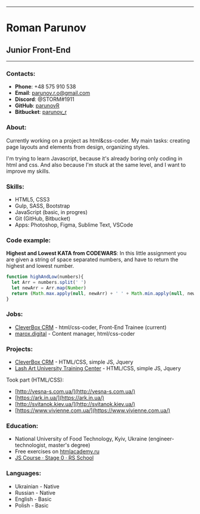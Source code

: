 *****

# Roman Parunov
## Junior Front-End

-----

### Contacts:
* __Phone__: +48 575 910 538
* __Email__: parunov.r.o@gmail.com
* __Discord__: @STORM#1911
* __GitHub__: [parunovR](https://github.com/parunovR)
* __Bitbucket__: [parunov_r](https://bitbucket.org/parunov_r/)

### About:
Currently working on a project as html&css-coder. My main tasks: creating page layouts and elements from design, organizing styles.

I'm trying to learn Javascript, because it's already boring only coding in html and css. And also because I'm stuck at the same level, and I want to improve my skills.

### Skills:
* HTML5, CSS3
* Gulp, SASS, Bootstrap
* JavaScript (basic, in progres)
* Git (GitHub, Bitbucket)
* Apps: Photoshop, Figma, Sublime Text, VSCode

### Code example:
__Highest and Lowest KATA from CODEWARS__: In this little assignment you are given a string of space separated numbers, and have to return the highest and lowest number.

```javascript
function highAndLow(numbers){
  let Arr = numbers.split(' ')
  let newArr = Arr.map(Number)
  return (Math.max.apply(null, newArr) + ' ' + Math.min.apply(null, newArr))
}
```

### Jobs:
* [CleverBox CRM](https://cleverbox-crm.com/) - html/css-coder, Front-End Trainee (current)
* [marox.digital](http://marox.digital/) - Content manager, html/css-coder

### Projects:
* [CleverBox CRM](https://cleverbox-crm.com/) - HTML/CSS, simple JS, Jquery
* [Lash Art University Training Center](https://lashart.university/) - HTML/CSS, simple JS, Jquery

Took part (HTML/CSS):
* [http://vesna-s.com.ua/](http://vesna-s.com.ua/)
* [https://ark.in.ua/](https://ark.in.ua/)
* [http://svitanok.kiev.ua/](http://svitanok.kiev.ua/)
* [https://www.vivienne.com.ua/](https://www.vivienne.com.ua/)

### Education:
* National University of Food Technology, Kyiv, Ukraine (engineer-technologist, master's degree)
* Free exercises on [htmlacademy.ru](https://htmlacademy.ru/courses)
* [JS Course · Stage 0 · RS School](https://rs.school/js-stage0/)

### Languages:
* Ukrainian - Native
* Russian - Native
* English - Basic
* Polish - Basic